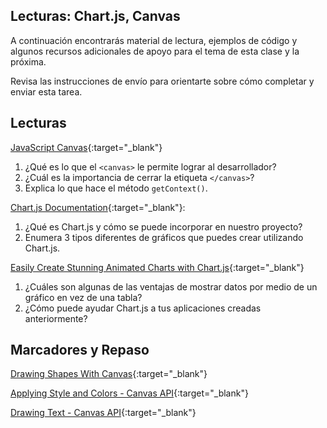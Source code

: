 ﻿## Lecturas: Chart.js, Canvas

A continuación encontrarás material de lectura, ejemplos de código y algunos recursos adicionales de apoyo para el tema de esta clase y la próxima.

Revisa las instrucciones de envío para orientarte sobre cómo completar y enviar esta tarea.

## Lecturas

[JavaScript Canvas](https://www.javascripttutorial.net/web-apis/javascript-canvas/){:target="_blank"}

1. ¿Qué es lo que el `<canvas>` le permite lograr al desarrollador?
1. ¿Cuál es la importancia de cerrar la etiqueta `</canvas>`?
1. Explica lo que hace el método `getContext()`.

[Chart.js Documentation](http://www.chartjs.org/docs/){:target="_blank"}:

1. ¿Qué es Chart.js y cómo se puede incorporar en nuestro proyecto?
1. Enumera 3 tipos diferentes de gráficos que puedes crear utilizando Chart.js.

[Easily Create Stunning Animated Charts with Chart.js](https://www.webdesignerdepot.com/2013/11/easily-create-stunning-animated-charts-with-chart-js/){:target="_blank"}

1. ¿Cuáles son algunas de las ventajas de mostrar datos por medio de un gráfico en vez de una tabla?
1. ¿Cómo puede ayudar Chart.js a tus aplicaciones creadas anteriormente?

<!-- NOTA: Puede que los "videos" no sean relevantes para todas las clases. Omite esta sección o cualquiera de las secciones a continuación si no tienes nada que mostrarles a tus estudiantes aquí -->
<!-- ## Videos -->

<!-- [Name of Video](https://linktovideohere){:target="_blank"} -->

<!-- Mézclalo! Crea las preguntas con respuestas puntuales, llena los espacios en blanco, o preguntas de opinión/abiertas -->
<!-- 1. Pregunta 1
1. Pregunta 2
1. Pregunta 3 -->

## Marcadores y Repaso

[Drawing Shapes With Canvas](https://developer.mozilla.org/en-US/docs/Web/API/Canvas_API/Tutorial/Drawing_shapes){:target="_blank"}

[Applying Style and Colors - Canvas API](https://developer.mozilla.org/en-US/docs/Web/API/Canvas_API/Tutorial/Applying_styles_and_colors){:target="_blank"}

[Drawing Text - Canvas API](https://developer.mozilla.org/en-US/docs/Web/API/Canvas_API/Tutorial/Drawing_text){:target="_blank"}
